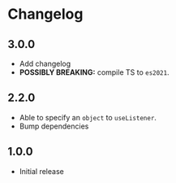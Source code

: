 # Changelog

## 3.0.0

- Add changelog
- **POSSIBLY BREAKING:** compile TS to `es2021`.

## 2.2.0

- Able to specify an `object` to `useListener`.
- Bump dependencies

## 1.0.0

- Initial release